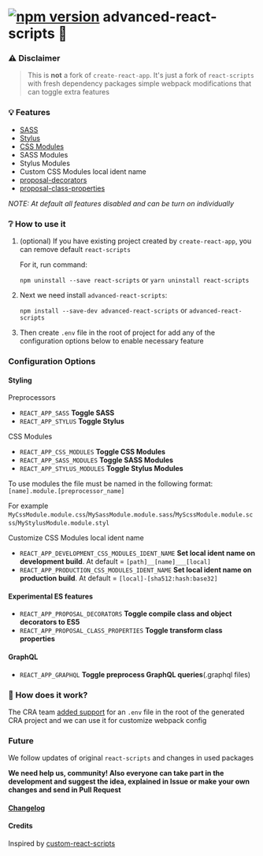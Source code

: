 # [![npm version](https://img.shields.io/npm/v/advanced-react-scripts.svg)](https://www.npmjs.com/package/advanced-react-scripts) advanced-react-scripts :strawberry:

### ⚠️ Disclaimer

> This is **not** a fork of `create-react-app`. It's just a fork of `react-scripts` with fresh dependency packages simple webpack modifications that can toggle extra features

### 💡 Features

* [SASS](https://sass-lang.com)
* [Stylus](http://stylus-lang.com/)
* [CSS Modules](https://github.com/gajus/react-css-modules#css-modules)
* SASS Modules
* Stylus Modules
* Custom CSS Modules local ident name
* [proposal-decorators](https://github.com/babel/babel/tree/master/packages/babel-plugin-proposal-decorators)
* [proposal-class-properties](https://github.com/babel/babel/tree/master/packages/babel-plugin-proposal-class-properties)

*NOTE: At default all features disabled and can be turn on individually*

### ❔ How to use it

1. (optional) If you have existing project created by `create-react-app`, you can remove default `react-scripts`

   For it, run command:

   `npm uninstall --save react-scripts` or `yarn uninstall react-scripts`

2. Next we need install `advanced-react-scripts`:

   `npm install --save-dev advanced-react-scripts` or `advanced-react-scripts`

3. Then create `.env` file in the root of project for add any of the configuration options below to enable necessary feature

### Configuration Options

#### Styling

Preprocessors
- `REACT_APP_SASS` **Toggle SASS**
- `REACT_APP_STYLUS` **Toggle Stylus**

CSS Modules
- `REACT_APP_CSS_MODULES` **Toggle CSS Modules**
- `REACT_APP_SASS_MODULES` **Toggle SASS Modules**
- `REACT_APP_STYLUS_MODULES` **Toggle Stylus Modules**

To use modules the file must be named in the following format: `[name].module.[preprocessor_name]`

For example `MyCssModule.module.css`/`MySassModule.module.sass`/`MyScssModule.module.scss`/`MyStylusModule.module.styl` 

Customize CSS Modules local ident name
- `REACT_APP_DEVELOPMENT_CSS_MODULES_IDENT_NAME` **Set local ident name on development build**. At default = `[path]__[name]___[local]`
- `REACT_APP_PRODUCTION_CSS_MODULES_IDENT_NAME` **Set local ident name on production build**. At default = `[local]-[sha512:hash:base32]`

#### Experimental ES features

- `REACT_APP_PROPOSAL_DECORATORS` **Toggle compile class and object decorators to ES5**
- `REACT_APP_PROPOSAL_CLASS_PROPERTIES` **Toggle transform class properties**

#### GraphQL

- `REACT_APP_GRAPHQL` **Toggle preprocess GraphQL queries**(.graphql files)

### :mag_right: How does it work?

The CRA team [added support](https://github.com/facebookincubator/create-react-app/blob/master/packages/react-scripts/template/README.md#adding-development-environment-variables-in-env) for an `.env` file in the root of the generated CRA project and we can use it for customize webpack config

### Future

We follow updates of original `react-scripts` and changes in used packages

**We need help us, community! Also everyone can take part in the development and suggest the idea, explained in Issue or make your own changes and send in Pull Request**

#### [Changelog](https://github.com/artemirq/advanced-react-scripts/tree/next/packages/react-scripts/CHANGELOG.md)

#### Credits

Inspired by [custom-react-scripts](https://github.com/kitze/custom-react-scripts)